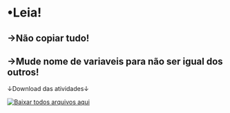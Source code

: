 <h1>•Leia!</h1>
<h2>→Não copiar tudo!</h2>
<h2>→Mude nome de variaveis para não ser igual dos outros!</h2>

<a>↓Download das atividades↓<a>
  
[![Baixar todos arquivos aqui](https://www.gigabyte.com/FileUpload/FR/KeyFeature/1207/images/download-black.png)](https://github.com/ldavu/todas-atividades/releases/download/atividades/Atividades.rar)

